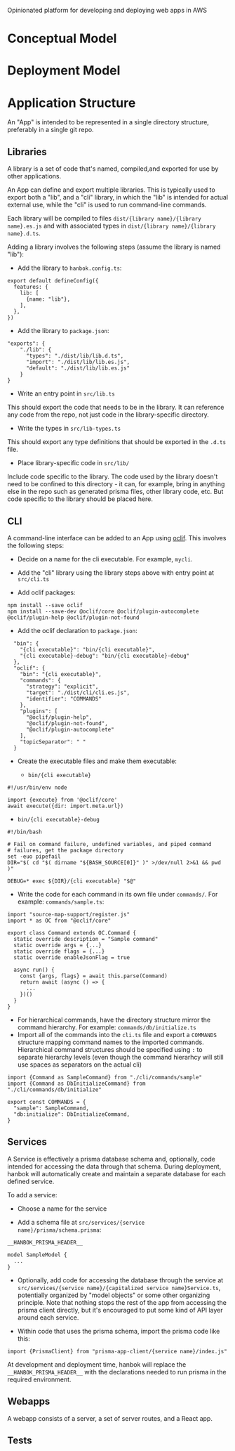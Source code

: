 Opinionated platform for developing and deploying web apps in AWS

# Conceptual Model

# Deployment Model

# Application Structure

An "App" is intended to be represented in a single directory structure, preferably in a single git repo.

## Libraries

A library is a set of code that's named, compiled,and exported for use by other applications.

An App can define and export multiple libraries.  This is typically used to export both a "lib", and a "cli" library, in which the "lib" is intended for actual external use, while the "cli" is used to run command-line commands.

Each library will be compiled to files `dist/{library name}/{library name}.es.js` and with associated types in `dist/{library name}/{library name}.d.ts`.

Adding a library involves the following steps (assume the library is named "lib"):

* Add the library to `hanbok.config.ts`:

```
export default defineConfig({
  features: {
    lib: [
      {name: "lib"},
    ],
  },
})
```

* Add the library to `package.json`:

```
"exports": {
    "./lib": {
      "types": "./dist/lib/lib.d.ts",
      "import": "./dist/lib/lib.es.js",
      "default": "./dist/lib/lib.es.js"
    }
}
```

* Write an entry point in `src/lib.ts`

This should export the code that needs to be in the library.  It can reference any code from the repo, not just code in the library-specific directory.

* Write the types in `src/lib-types.ts`

This should export any type definitions that should be exported in the `.d.ts` file.

* Place library-specific code in `src/lib/`

Include code specific to the library.  The code used by the library doesn't need to be confined to this directory - it can, for example, bring in anything else in the repo such as generated prisma files, other library code, etc.  But code specific to the library should be placed here.

## CLI

A command-line interface can be added to an App using [oclif](https://oclif.io/).  This involves the following steps:

* Decide on a name for the cli executable.  For example, `mycli`.

* Add the "cli" library using the library steps above with entry point at `src/cli.ts`

* Add oclif packages:

```
npm install --save oclif
npm install --save-dev @oclif/core @oclif/plugin-autocomplete @oclif/plugin-help @oclif/plugin-not-found
```

* Add the oclif declaration to `package.json`:

```
  "bin": {
    "{cli executable}": "bin/{cli executable}",
    "{cli executable}-debug": "bin/{cli executable}-debug"
  },
  "oclif": {
    "bin": "{cli executable}",
    "commands": {
      "strategy": "explicit",
      "target": "./dist/cli/cli.es.js",
      "identifier": "COMMANDS"
    },
    "plugins": [
      "@oclif/plugin-help",
      "@oclif/plugin-not-found",
      "@oclif/plugin-autocomplete"
    ],
    "topicSeparator": " "
  }
```

* Create the executable files and make them executable:

  * `bin/{cli executable}`

```
#!/usr/bin/env node

import {execute} from '@oclif/core'
await execute({dir: import.meta.url})
```

  * `bin/{cli executable}-debug`

```
#!/bin/bash

# Fail on command failure, undefined variables, and piped command
# failures, get the package directory
set -euo pipefail
DIR="$( cd "$( dirname "${BASH_SOURCE[0]}" )" >/dev/null 2>&1 && pwd )"

DEBUG=* exec ${DIR}/{cli executable} "$@"
```

* Write the code for each command in its own file under `commands/`.  For example: `commands/sample.ts`:

```
import "source-map-support/register.js"
import * as OC from "@oclif/core"

export class Command extends OC.Command {
  static override description = "Sample command"
  static override args = {...}
  static override flags = {...}
  static override enableJsonFlag = true

  async run() {
    const {args, flags} = await this.parse(Command)
    return await (async () => {
      ...
    })()
  }
}
```
* For hierarchical commands, have the directory structure mirror the command hierarchy.  For example: `commands/db/initialize.ts`
* Import all of the commands into the `cli.ts` file and export a `COMMANDS` structure mapping command names to the imported commands.  Hierarchical command structures should be specified using `:` to separate hierarchy levels (even though the command hierarhcy will still use spaces as separators on the actual cli)

```
import {Command as SampleCommand} from "./cli/commands/sample"
import {Command as DbInitializeCommand} from "./cli/commands/db/initialize"

export const COMMANDS = {
  "sample": SampleCommand,
  "db:initialize": DbInitializeCommand,
}
```

## Services

A Service is effectively a prisma database schema and, optionally, code intended for accessing the data through that schema.  During deployment, hanbok will automatically create and maintain a separate database for each defined service.

To add a service:

* Choose a name for the service

* Add a schema file at `src/services/{service name}/prisma/schema.prisma`:

```
__HANBOK_PRISMA_HEADER__

model SampleModel {
  ...
}
```

* Optionally, add code for accessing the database through the service at `src/services/{service name}/{capitalized service name}Service.ts`, potentially organized by "model objects" or some other organizing principle.  Note that nothing stops the rest of the app from accessing the prisma client directly, but it's encouraged to put some kind of API layer around each service.

* Within code that uses the prisma schema, import the prisma code like this:

`import {PrismaClient} from "prisma-app-client/{service name}/index.js"`

At development and deployment time, hanbok will replace the `__HANBOK_PRISMA_HEADER__` with the declarations needed to run prisma in the required environment.

## Webapps

A webapp consists of a server, a set of server routes, and a React app.

## Tests


